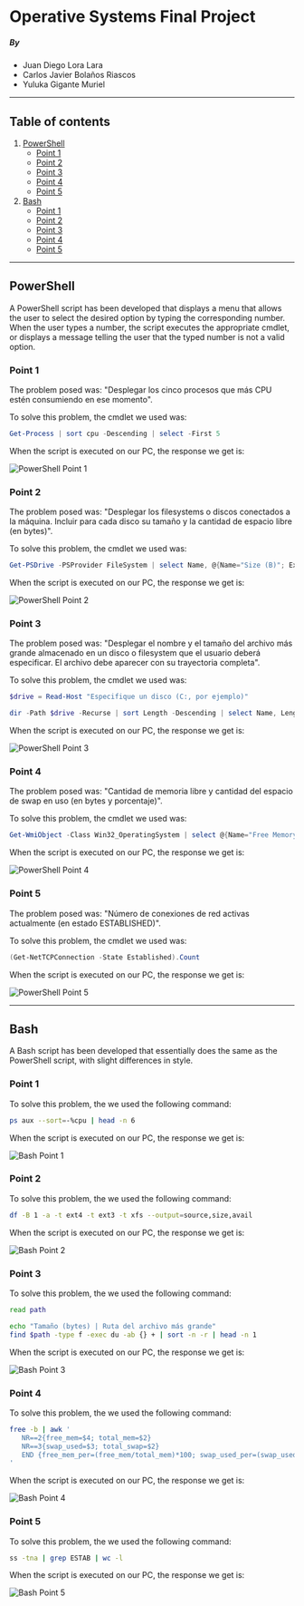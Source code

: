 # Operative Systems Final Project

##### By

- Juan Diego Lora Lara
- Carlos Javier Bolaños Riascos
- Yuluka Gigante Muriel

---

## Table of contents

1. [PowerShell](#powershell)
   - [Point 1](#point-1)
   - [Point 2](#point-2)
   - [Point 3](#point-3)
   - [Point 4](#point-4)
   - [Point 5](#point-5)
1. [Bash](#bash)
   - [Point 1](#point-1-1)
   - [Point 2](#point-2-1)
   - [Point 3](#point-3-1)
   - [Point 4](#point-4-1)
   - [Point 5](#point-5-1)


---

## PowerShell

A PowerShell script has been developed that displays a menu that allows the user to select the desired option by typing the corresponding number. When the user types a number, the script executes the appropriate cmdlet, or displays a message telling the user that the typed number is not a valid option.

### Point 1

The problem posed was: "Desplegar los cinco procesos que más CPU estén consumiendo en ese momento".

To solve this problem, the cmdlet we used was:

```powershell
Get-Process | sort cpu -Descending | select -First 5
```

When the script is executed on our PC, the response we get is:

![PowerShell Point 1](docs/point1_powershell.png)

### Point 2

The problem posed was: "Desplegar los filesystems o discos conectados a la máquina. Incluir para cada disco su tamaño y la cantidad de espacio libre (en bytes)".

To solve this problem, the cmdlet we used was:

```powershell
Get-PSDrive -PSProvider FileSystem | select Name, @{Name="Size (B)"; Expression={($_.Used + $_.Free)*1KB}}, @{Name="FreeSpace (B)"; Expression={($_.Free)*1KB}} | ft
```

When the script is executed on our PC, the response we get is:

![PowerShell Point 2](docs/point2_powershell.png)

### Point 3

The problem posed was: "Desplegar el nombre y el tamaño del archivo más grande almacenado en un disco o filesystem que el usuario deberá especificar. El archivo debe aparecer con su trayectoria completa".

To solve this problem, the cmdlet we used was:

```powershell
$drive = Read-Host "Especifique un disco (C:, por ejemplo)"

dir -Path $drive -Recurse | sort Length -Descending | select Name, Length, Directory -First 1 | ft
```

When the script is executed on our PC, the response we get is:

![PowerShell Point 3](docs/point3_powershell.png)

### Point 4

The problem posed was: "Cantidad de memoria libre y cantidad del espacio de swap en uso (en bytes y porcentaje)".

To solve this problem, the cmdlet we used was:

```powershell
Get-WmiObject -Class Win32_OperatingSystem | select @{Name="Free Memory (B)"; Expression={$_.FreePhysicalMemory * 1KB}}, @{Name="Free Memory (%)"; Expression={(($_.FreePhysicalMemory * 1KB) / ($_.TotalVisibleMemorySize * 1KB)) * 100}}, @{Name="Swap in Use (B)"; Expression={($_.TotalVirtualMemorySize - $_.FreeVirtualMemory) * 1KB}}, @{Name="Swap in Use (%)"; Expression={(($_.TotalVirtualMemorySize - $_.FreeVirtualMemory) * 1KB) / ($_.TotalVirtualMemorySize * 1KB) * 100}} | ft
```

When the script is executed on our PC, the response we get is:

![PowerShell Point 4](docs/point4_powershell.png)

### Point 5

The problem posed was: "Número de conexiones de red activas actualmente (en estado ESTABLISHED)".

To solve this problem, the cmdlet we used was:

```powershell
(Get-NetTCPConnection -State Established).Count
```

When the script is executed on our PC, the response we get is:

![PowerShell Point 5](docs/point5_powershell.png)

---

## Bash

A Bash script has been developed that essentially does the same as the PowerShell script, with slight differences in style.

### Point 1

To solve this problem, the we used the following command:

```bash
ps aux --sort=-%cpu | head -n 6
```

When the script is executed on our PC, the response we get is:

![Bash Point 1](docs/point1_bash.jpg)

### Point 2

To solve this problem, the we used the following command:

```bash
df -B 1 -a -t ext4 -t ext3 -t xfs --output=source,size,avail
```

When the script is executed on our PC, the response we get is:

![Bash Point 2](docs/point2_bash.jpg)

### Point 3

To solve this problem, the we used the following command:

```bash
read path

echo "Tamaño (bytes) | Ruta del archivo más grande"
find $path -type f -exec du -ab {} + | sort -n -r | head -n 1
```

When the script is executed on our PC, the response we get is:

![Bash Point 3](docs/point3_bash.jpg)

### Point 4

To solve this problem, the we used the following command:

```bash
free -b | awk '
   NR==2{free_mem=$4; total_mem=$2}
   NR==3{swap_used=$3; total_swap=$2}
   END {free_mem_per=(free_mem/total_mem)*100; swap_used_per=(swap_used/total_swap)*100; printf "Memoria libre: %d bytes (%.2f%%)\nEspacio de swap: %d (%.2f%%)\n", free_mem, free_mem_per, swap_used, swap_used_per}
'
```

When the script is executed on our PC, the response we get is:

![Bash Point 4](docs/point4_bash.jpg)

### Point 5

To solve this problem, the we used the following command:

```bash
ss -tna | grep ESTAB | wc -l
```

When the script is executed on our PC, the response we get is:

![Bash Point 5](docs/point5_bash.jpg)
